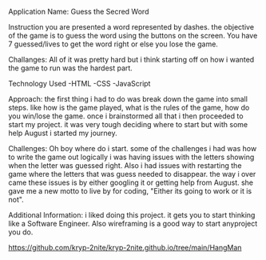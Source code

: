 <!-- /*
# ApplicationName
## Concept: 
Explain the concept of the application or game. Include instructions and how to win/lose.
## Wireframes:
## Technologies Used:
    - HTML
    - CSS 
    - FontAwesome 
    - JavaScript
## Approach: 
Explain your approach to develop the app/game
## Challenges: 
List any challenges and how you overcame them
Indicate any outstanding problems
## Additional information:
Add anything else you would like us to know 
## App Demo 
Link to GitHub project (i.e. - username.github.io)
*/ -->

Application Name: Guess the Secred Word

Instruction
    you are presented a word represented by dashes. the objective of the game is to guess the word using the buttons on the screen. You have 7 guessed/lives to get the word right or else you lose the game.

Challanges: All of it was pretty hard but i think starting off on how i wanted the game to run was the hardest part.

Technology Used
    -HTML
    -CSS
    -JavaScript

Approach: the first thing i had to do was break down the game into small steps. like how is the game played, what is the rules of the game, how do you win/lose the game. once i brainstormed all that i then proceeded to start my project. it was very tough deciding where to start but with some help August i started my journey.

Challenges: Oh boy where do i start. some of the challenges i had was how to write the game out logically i was having issues with the letters showing when the letter was guessed right. Also i had issues with restarting the game where the letters that was guess needed to disappear. the way i over came these issues is by either googling it or getting help from August. she gave me a new motto to live by for coding, "Either its going to work or it is not".

Additional Information: i liked doing this project. it gets you to start thinking like a Software Engineer. Also wireframing is a good way to start anyproject you do. 


https://github.com/kryp-2nite/kryp-2nite.github.io/tree/main/HangMan

